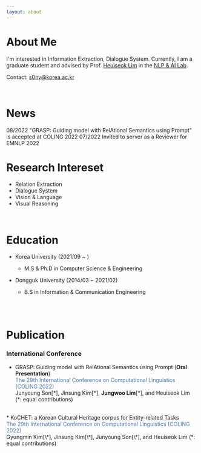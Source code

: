 ```yaml
---
layout: about 
---
```


# About Me
I'm interested in Information Extraction, Dialogue System.
Currently, I am a graduate student and advised by Prof. [Heuiseok Lim](https://scholar.google.co.kr/citations?user=HMTkz7oAAAAJ&hl=ko&oi=ao)  in the [NLP & AI Lab](http://nlp.korea.ac.kr/). 

Contact: s0ny@korea.ac.kr

[//]: # (Please check my [CV]&#40;https://drive.google.com/file/d/1OIubJzknuk7bAkOjLuTYHHNBPVkzwjoe/view?usp=sharing&#41; and [Google Scholar]&#40;https://scholar.google.com/citations?user=ubIxtk8AAAAJ&hl=ko&#41;! )

<br/>


# News 

08/2022     "GRASP: Guiding model with RelAtional Semantics using Prompt" is accepted at COLING 2022
07/2022     Invited to server as a Reviewer for EMNLP 2022
 

# Research Intereset
* Relation Extraction
* Dialogue System
* Vision & Language
* Visual Reasoning 

<br/>

# Education
* Korea University (2021/09 ~ )
  * M.S & Ph.D in Computer Science & Engineering

* Dongguk University (2014/03 ~ 2021/02)
  * B.S in Information & Communication Engineering 

<br/>


[//]: # (# Awards and Honors)
[//]: # (* The Tenth Dialog System Technology Challenge &#40;DSTC10&#41;, **3rd place** in Subtask 1, Track 2 Knowledge-grounded Task-oriented Dialogue Modeling on Spoken Conversations)
[//]: # (* The 8th Financial Style Visualization Competition using KCB Data&#40;Korea Credit Bureau&#41;, 5th place&#40;2019.08&#41;)
[//]: # (* The 5th L.POINT Big Data Competition, Excellence award &#40;2019.02&#41;  )
[//]: # (* The 4th Meteorological Agency Big Data Contest, Encouragement award &#40;2018.08&#41;   )

<br/>

# Publication

### International Conference
* GRASP: Guiding model with RelAtional Semantics using Prompt (**Oral Presentation**) <br/> 
<span style="color:rgb(73, 120, 173)"> The 29th International Conference on Computational Linguistics (COLING 2022) </span> <br/> 
Junyoung Son[\*], Jinsung Kim[\*], **Jungwoo Lim**[\*], and Heuiseok Lim (*: equal contributions)   
<br/> 
* KoCHET: a Korean Cultural Heritage corpus for Entity-related Tasks <br/> 
<span style="color:rgb(73, 120, 173)"> The 29th International Conference on Computational Linguistics (COLING 2022) </span> <br/> 
Gyungmin Kim[\*], Jinsung Kim[\*], Junyoung Son[\*], and Heuiseok Lim (*: equal contributions)
<br/>


[//]: # (### Domestic Conference)
[//]: # (* Analysis on Question Understanding of Language Models using Clever Hans Tests <br/> )
[//]: # (<span style="color:rgb&#40;73, 120, 173&#41;"> The 33rd Annual Conference on Human & Cognitive Language Technology &#40;HCLT 2021&#41; </span> <br/>)
[//]: # (**Jungwoo Lim**, Donsuk Oh, Sungjin Park, Taesun Whang, Midan Shim, Suhyune Son, Yujin Kim and Heuiseok Lim <br/>)
[//]: # ()
[//]: # (### Domestic Journal)
[//]: # (* [An Automated Industry and Occupation Coding System using Deep Learning]&#40;https://www.koreascience.or.kr/article/JAKO202113759910436.pdf&#41; <br/> )
[//]: # (<span style="color:rgb&#40;73, 120, 173&#41;"> Journal of the Korea Convergence Society </span> <br/>)
[//]: # (**Jungwoo Lim**, Hyeonseok Moon, Chanhee Lee, Chankyun Woo and Heuiseok Lim)